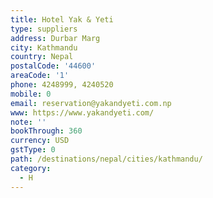 ```yaml
---
title: Hotel Yak & Yeti
type: suppliers
address: Durbar Marg
city: Kathmandu
country: Nepal
postalCode: '44600'
areaCode: '1'
phone: 4248999, 4240520
mobile: 0
email: reservation@yakandyeti.com.np
www: https://www.yakandyeti.com/
note: ''
bookThrough: 360
currency: USD
gstType: 0
path: /destinations/nepal/cities/kathmandu/
category:
  - H
---
```


